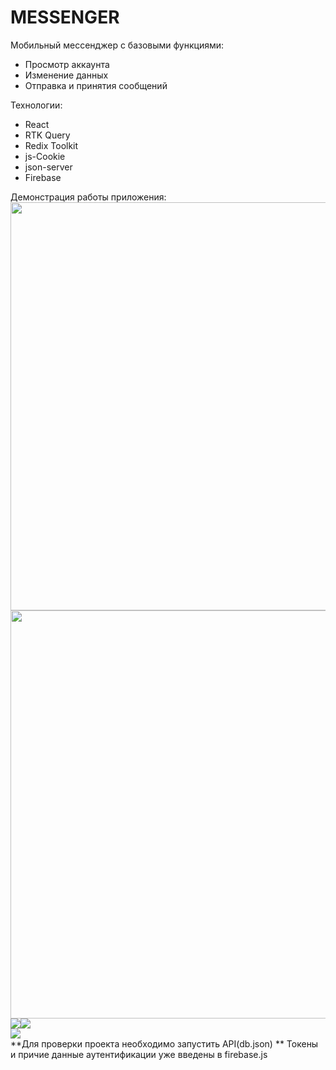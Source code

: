 # MESSENGER

Мобильный мессенджер с базовыми функциями:

- Просмотр аккаунта
- Изменение данных
- Отправка и принятия сообщений

Технологии:

- React
- RTK Query
- Redix Toolkit
- js-Cookie
- json-server
- Firebase

 Демонстрация работы приложения:
<br/>
<img height="653px" src='https://github.com/seelentov/messenger/blob/main/demo/welcome.gif'/><img height="653px" src='https://github.com/seelentov/messenger/blob/main/demo/edit_profile.gif'/>
<br/>
<img src='https://github.com/seelentov/messenger/blob/main/demo/new_msg.gif'/><img src='https://github.com/seelentov/messenger/blob/main/demo/search.gif'/>
<br/>
<img src='https://github.com/seelentov/messenger/blob/main/demo/another_profile.gif'/>
<br/>
 **Для проверки проекта необходимо запустить API(db.json)
 ** Токены и причие данные аутентификации уже введены в firebase.js

